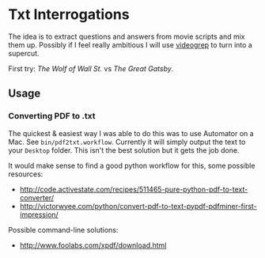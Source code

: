 Txt Interrogations
====================

The idea is to extract questions and answers from movie scripts and mix them up. Possibly if I feel really ambitious I will use [videogrep](https://github.com/antiboredom/videogrep) to turn into a supercut. 

First try: _The Wolf of Wall St._ vs _The Great Gatsby_.

Usage
------


### Converting PDF to .txt

The quickest & easiest way I was able to do this was to use Automator on a Mac. See `bin/pdf2txt.workflow`. Currently it will simply output the text to your `Desktop` folder. This isn't the best solution but it gets the job done.

It would make sense to find a good python workflow for this, some possible resources:

 * http://code.activestate.com/recipes/511465-pure-python-pdf-to-text-converter/
 * http://victorwyee.com/python/convert-pdf-to-text-pypdf-pdfminer-first-impression/

Possible command-line solutions:

 * http://www.foolabs.com/xpdf/download.html